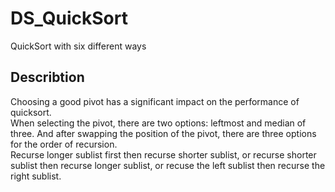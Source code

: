 # DS_QuickSort
QuickSort with six different ways
## Describtion
Choosing a good pivot has a significant impact on the performance of
quicksort. </br>
When selecting the pivot, there are two options: leftmost and median of three.
And after swapping the position of the pivot, there are three options for the
order of recursion. </br>
Recurse longer sublist first then recurse shorter sublist, or recurse shorter
sublist then recurse longer sublist, or recuse the left sublist then recurse the
right sublist. </br> 
